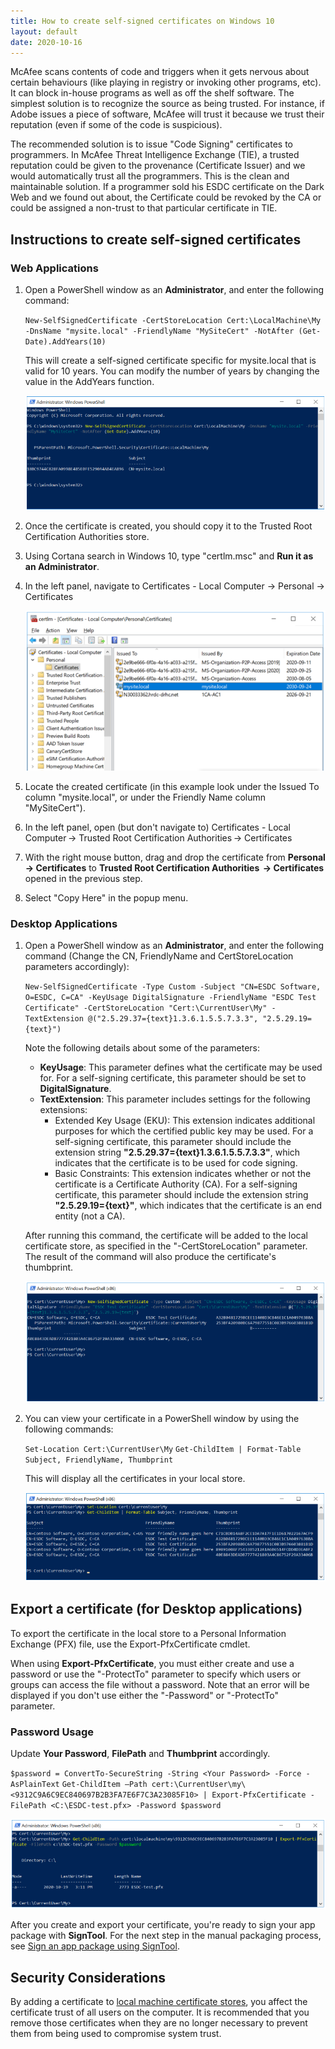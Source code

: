 ```yaml
---
title: How to create self-signed certificates on Windows 10
layout: default
date: 2020-10-16
---
```


McAfee scans contents of code and triggers when it gets nervous about certain behaviours (like playing in registry or invoking other programs, etc). It can block in-house programs as well as off the shelf software. The simplest solution is to recognize the source as being trusted. For instance, if Adobe issues a piece of software, McAfee will trust it because we trust their reputation (even if some of the code is suspicious).

The recommended solution is to issue "Code Signing" certificates to programmers. In McAfee Threat Intelligence Exchange (TIE), a trusted reputation could be given to the provenance (Certificate Issuer) and we would automatically trust all the programmers. This is the clean and maintainable solution. If a programmer sold his ESDC certificate on the Dark Web and we found out about, the Certificate could be revoked by the CA or could be assigned a non-trust to that particular certificate in TIE.

## Instructions to create self-signed certificates

### Web Applications

1. Open a PowerShell window as an **Administrator**, and enter the following command: 

   `New-SelfSignedCertificate -CertStoreLocation Cert:\LocalMachine\My -DnsName "mysite.local" -FriendlyName "MySiteCert" -NotAfter (Get-Date).AddYears(10)`

   This will create a self-signed certificate specific for mysite.local that is valid for 10 years. You can modify the number of years by changing the value in the AddYears function.
   
   ![Create a new certificate using PowerShell](../assets/create-self-signed-certs/webapp-create-cert-powershell.PNG)
   
2. Once the certificate is created, you should copy it to the Trusted Root Certification Authorities store. 

3. Using Cortana search in Windows 10, type "certlm.msc" and **Run it as an Administrator**. 

4. In the left panel, navigate to Certificates - Local Computer → Personal → Certificates 
   
   ![Display Certificates Store](../assets/create-self-signed-certs/webapp-display-cert-store.PNG)
	   
5. Locate the created certificate (in this example look under the Issued To column "mysite.local", or under the Friendly Name column "MySiteCert").
   
6. In the left panel, open (but don't navigate to) Certificates - Local Computer → Trusted Root Certification Authorities → Certificates 
   
7. With the right mouse button, drag and drop the certificate from **Personal → Certificates** to **Trusted Root Certification Authorities  → Certificates** opened in the previous step.
   
8. Select "Copy Here" in the popup menu.

### Desktop Applications

1. Open a PowerShell window as an **Administrator**, and enter the following command (Change the CN, FriendlyName and CertStoreLocation parameters accordingly): 

   `New-SelfSignedCertificate -Type Custom -Subject "CN=ESDC Software, O=ESDC, C=CA" -KeyUsage DigitalSignature -FriendlyName "ESDC Test Certificate" -CertStoreLocation "Cert:\CurrentUser\My" -TextExtension @("2.5.29.37={text}1.3.6.1.5.5.7.3.3", "2.5.29.19={text}")`

   Note the following details about some of the parameters: 

   - **KeyUsage**: This parameter defines what the certificate may be used for. For a self-signing certificate, this parameter should be set to **DigitalSignature**.
   - **TextExtension**: This parameter includes settings for the following extensions: 
      - Extended Key Usage (EKU): This extension indicates additional purposes for which the certified public key may be used. For a self-signing certificate, this parameter should include the extension string **"2.5.29.37={text}1.3.6.1.5.5.7.3.3"**, which indicates that the certificate is to be used for code signing. 
	  - Basic Constraints: This extension indicates whether or not the certificate is a Certificate Authority (CA). For a self-signing certificate, this parameter should include the extension string **"2.5.29.19={text}"**, which indicates that the certificate is an end entity (not a CA). 

   After running this command, the certificate will be added to the local certificate store, as specified in the "-CertStoreLocation" parameter. The result of the command will also produce the certificate's thumbprint.

   ![Show certificate thumbprint](../assets/create-self-signed-certs/desktop-show-certificate-thumbprint.PNG)
   
2. You can view your certificate in a PowerShell window by using the following commands: 

   `Set-Location Cert:\CurrentUser\My`
   `Get-ChildItem | Format-Table Subject, FriendlyName, Thumbprint`
   
   This will display all the certificates in your local store.
   
   ![Show Local Store](../assets/create-self-signed-certs/desktop-show-local-store.PNG)
   
## Export a certificate (for Desktop applications)

To export the certificate in the local store to a Personal Information Exchange (PFX) file, use the Export-PfxCertificate cmdlet. 

When using **Export-PfxCertificate**, you must either create and use a password or use the "-ProtectTo" parameter to specify which users or groups can access the file without a password. Note that an error will be displayed if you don't use either the "-Password" or "-ProtectTo" parameter.

### Password Usage

   Update **Your Password**, **FilePath** and **Thumbprint** accordingly.
   
   `$password = ConvertTo-SecureString -String <Your Password> -Force -AsPlainText`
   `Get-ChildItem –Path cert:\CurrentUser\my\<9312C9A6C9EC840697B2B3FA7E6F7C3A23085F10> | Export-PfxCertificate -FilePath <C:\ESDC-test.pfx> -Password $password`
   
   ![Export Certificate](../assets/create-self-signed-certs/desktop-export-certificate.PNG)
   
   After you create and export your certificate, you're ready to sign your app package with **SignTool**. For the next step in the manual packaging process, see [Sign an app package using SignTool](https://docs.microsoft.com/en-us/windows/msix/package/sign-app-package-using-signtool). 
   
## Security Considerations

By adding a certificate to [local machine certificate stores](https://docs.microsoft.com/en-us/windows-hardware/drivers/install/local-machine-and-current-user-certificate-stores), you affect the certificate trust of all users on the computer. It is recommended that you remove those certificates when they are no longer necessary to prevent them from being used to compromise system trust. 
   